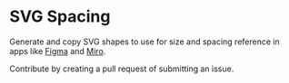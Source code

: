 # SVG Spacing

Generate and copy SVG shapes to use for size and spacing reference in apps like [Figma](figma.com) and [Miro](miro.com).

Contribute by creating a pull request of submitting an issue.
